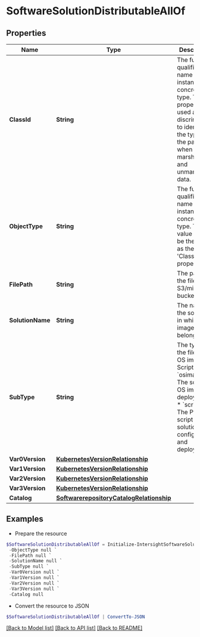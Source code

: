 # SoftwareSolutionDistributableAllOf
## Properties

Name | Type | Description | Notes
------------ | ------------- | ------------- | -------------
**ClassId** | **String** | The fully-qualified name of the instantiated, concrete type. This property is used as a discriminator to identify the type of the payload when marshaling and unmarshaling data. | [default to "software.SolutionDistributable"]
**ObjectType** | **String** | The fully-qualified name of the instantiated, concrete type. The value should be the same as the &#39;ClassId&#39; property. | [default to "software.SolutionDistributable"]
**FilePath** | **String** | The path of the file in S3/minio bucket. | [optional] [readonly] 
**SolutionName** | **String** | The name of the solution in which the image belongs. | [optional] 
**SubType** | **String** | The type of the file like OS image, Script etc. * &#x60;osimage&#x60; - The solution OS image for deployment. * &#x60;script&#x60; - The Python script for the solution VM configuration and deployment. | [optional] [default to "osimage"]
**Var0Version** | [**KubernetesVersionRelationship**](KubernetesVersionRelationship.md) |  | [optional] 
**Var1Version** | [**KubernetesVersionRelationship**](KubernetesVersionRelationship.md) |  | [optional] 
**Var2Version** | [**KubernetesVersionRelationship**](KubernetesVersionRelationship.md) |  | [optional] 
**Var3Version** | [**KubernetesVersionRelationship**](KubernetesVersionRelationship.md) |  | [optional] 
**Catalog** | [**SoftwarerepositoryCatalogRelationship**](SoftwarerepositoryCatalogRelationship.md) |  | [optional] 

## Examples

- Prepare the resource
```powershell
$SoftwareSolutionDistributableAllOf = Initialize-IntersightSoftwareSolutionDistributableAllOf  -ClassId null `
 -ObjectType null `
 -FilePath null `
 -SolutionName null `
 -SubType null `
 -Var0Version null `
 -Var1Version null `
 -Var2Version null `
 -Var3Version null `
 -Catalog null
```

- Convert the resource to JSON
```powershell
$SoftwareSolutionDistributableAllOf | ConvertTo-JSON
```

[[Back to Model list]](../README.md#documentation-for-models) [[Back to API list]](../README.md#documentation-for-api-endpoints) [[Back to README]](../README.md)

